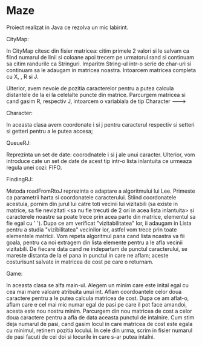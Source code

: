 # Maze
Proiect realizat in Java ce rezolva un mic labirint.

CityMap:

In CityMap citesc din fisier matricea: citim primele 2 valori si le salvam ca fiind numarul de linii si coloane
apoi trecem pe urmatorul rand si continuam sa citim randurile ca Stringuri. Imparitm String-ul intr-o serie
de char-uri si continuam sa le adaugam in matricea noastra. Intoarcem matricea completa cu X,  , R si J.

Ulterior, avem nevoie de pozitia caracterelor pentru a putea calcula distantele de la ei la celelalte puncte din
matrice. Parcurgem matricea si cand gasim R, respectiv J, intoarcem o variabiala de tip Character --->

Character:

In aceasta clasa avem coordonate i si j pentru caracterul respectiv si setteri si getteri pentru a le putea accesa;

QueueRJ:

Reprezinta un set de date: coorodnatele i si j ale unui caracter. Ulterior, vom introduce cate un set de date de
acest tip intr-o lista inlantuita ce urmeaza regula unei cozi: FIFO. 

FindingRJ:

Metoda roadFromRtoJ reprezinta o adaptare a algoritmului lui Lee. Primeste ca parametrii harta si coordonatele
caracterului. Stiind coordonatele acestuia, pornim din jurul lui catre toti vecinii lui vizitabili (sa existe in 
matrice, sa fie nevizitati <sa nu fie trecuti de 2 ori in acea lista inlantuita> si caracterele noastre sa poate trece
prin acea parte din matrice, elementul sa fie egal cu ' '). Dupa ce am verificat "vizitabilitatea" lor, ii adaugam in
Lista pentru a studia "vizibilitatea" vecinilor lor, astfel vom trece prin toate elementele matricii. Vom repeta 
algoritmul pana cand lista noastra va fii goala, pentru ca noi extragem din lista elemente pentru a le afla vecinii
vizitabili. De fiecare data cand ne indepartam de punctul caracterului, se mareste distanta de la el pana in punctul
in care ne aflam; aceste costurisunt salvate in matricea de cost pe care o returnam.

Game:

In aceasta clasa se alfa main-ul. Alegem un minim care este inital egal cu cea mai mare valoare atribuita unui int. Aflam 
coordoantele celor doua caractere pentru a le putea calcula matricea de cost. Dupa ce am aflat-o, aflam care e cel mai
mic numar egal de pasi pe care il pot face amandoi, acesta este nou nostru minim. Parcurgem din nou matricea de cost a
celor doua caractere pentru a afla de data aceasta punctul de intalnire. Cum stim deja numarul de pasi, cand gasim locul
in care matricea de cost este egala cu minimul, retinem pozitia locului. In cele din urma, scrim in fisier numarul de pasi
facuti de cei doi si locurile in care s-ar putea intalni.
